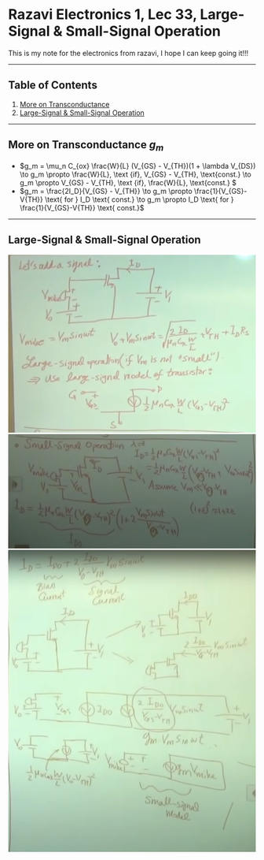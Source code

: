 # Razavi Electronics 1, Lec 33, Large-Signal & Small-Signal Operation

This is my note for the electronics from razavi, I hope I can keep going it!!!

---

## Table of Contents
1. [More on Transconductance](#more-on-transconductance)
2. [Large-Signal & Small-Signal Operation](#large-signal--small-signal-operation)





---
## More on Transconductance $g_m$
+ $g_m = \mu_n C_{ox} \frac{W}{L}  (V_{GS} - V_{TH})(1 + \lambda V_{DS}) \to g_m \propto \frac{W}{L}, \text {if}\, V_{GS} - V_{TH}, \text{const.} \to g_m \propto V_{GS} - V_{TH}, \text {if}\, \frac{W}{L}, \text{const.} $
+ $g_m = \frac{2I_D}{V_{GS} - V_{TH}} \to g_m \propto \frac{1}{V_{GS}-V{TH}} \text{ for } I_D \text{ const.} \to g_m \propto I_D  \text{ for } \frac{1}{V_{GS}-V{TH}} \text{ const.}$


--- 
## Large-Signal & Small-Signal Operation
![](/images/MOSFET_large_signal_op.png)
![](/images/MOSFET_small_signal1.png)
![](/images/MOSFET_small_signal2.png)


